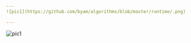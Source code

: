 ```yaml
---
![pic1](https://github.com/byam/algorithms/blob/master/runtime/.png)

---
```

![pic1](https://github.com/byam/algorithms/blob/master/runtime/.png)
